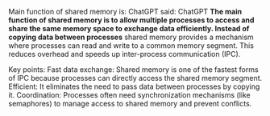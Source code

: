 Main function of shared memory is:
ChatGPT said:
ChatGPT
****The main function of shared memory is to allow multiple processes to access and share the same memory space to exchange data efficiently.
Instead of copying data between processes****
shared memory provides a mechanism where processes can read and write to a common memory segment. This reduces overhead and speeds up inter-process communication (IPC).

Key points:
Fast data exchange: Shared memory is one of the fastest forms of IPC because processes can directly access the shared memory segment.
Efficient: It eliminates the need to pass data between processes by copying it.
Coordination: Processes often need synchronization mechanisms (like semaphores) to manage access to shared memory and prevent conflicts.
